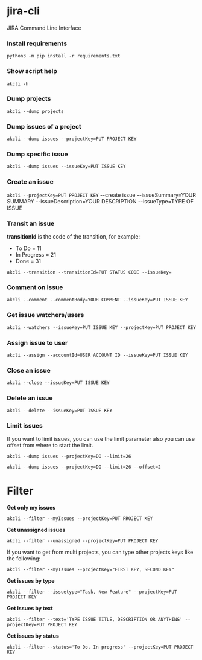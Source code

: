 # jira-cli
JIRA Command Line Interface

### Install requirements
`python3 -m pip install -r requirements.txt`

### Show script help
`akcli -h`

### Dump projects
`akcli --dump projects`

### Dump issues of a project
`akcli --dump issues --projectKey=PUT PROJECT KEY`

### Dump specific issue
`akcli --dump issues --issueKey=PUT ISSUE KEY`

### Create an issue
`akcli --projectKey=PUT PROJECT KEY` --create issue --issueSummary=YOUR SUMMARY --issueDescription=YOUR DESCRIPTION --issueType=TYPE OF ISSUE

### Transit an issue

**transitionId** is the code of the transition, for example:
- To Do = 11
- In Progress = 21
- Done = 31

`akcli --transition --transitionId=PUT STATUS CODE --issueKey=`

### Comment on issue
`akcli --comment --commentBody=YOUR COMMENT --issueKey=PUT ISSUE KEY`

### Get issue watchers/users

`akcli --watchers --issueKey=PUT ISSUE KEY --projectKey=PUT PROJECT KEY`

### Assign issue to user
`akcli --assign --accountId=USER ACCOUNT ID --issueKey=PUT ISSUE KEY`

### Close an issue
`akcli --close --issueKey=PUT ISSUE KEY`

### Delete an issue
`akcli --delete --issueKey=PUT ISSUE KEY`

### Limit issues

If you want to limit issues, you can use the limit parameter also
you can use offset from where to start the limit.

`akcli --dump issues --projectKey=DO --limit=26`

`akcli --dump issues --projectKey=DO --limit=26 --offset=2`

# Filter

**Get only my issues**

`akcli --filter --myIssues --projectKey=PUT PROJECT KEY`

**Get unassigned issues**

`akcli --filter --unassigned --projectKey=PUT PROJECT KEY`

If you want to get from multi projects, you can type other projects keys like the following:

`akcli --filter --myIssues --projectKey="FIRST KEY, SECOND KEY"`

**Get issues by type**

`akcli --filter --issuetype="Task, New Feature" --projectKey=PUT PROJECT KEY`


**Get issues by text**

`akcli --filter --text='TYPE ISSUE TITLE, DESCRIPTION OR ANYTHING' --projectKey=PUT PROJECT KEY`


**Get issues by status**

`akcli --filter --status='To Do, In progress' --projectKey=PUT PROJECT KEY`
